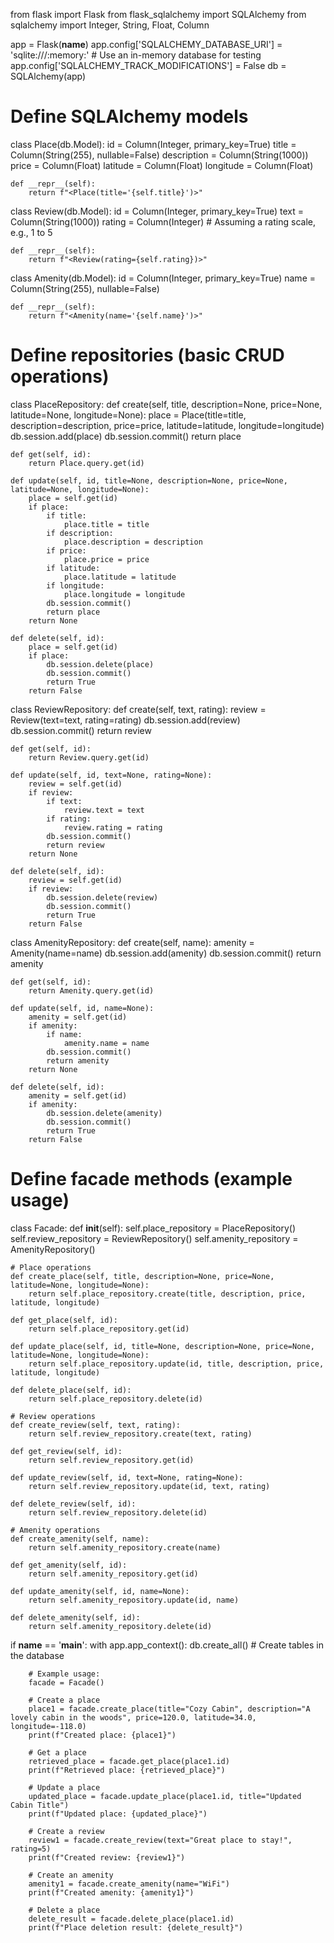 from flask import Flask
from flask_sqlalchemy import SQLAlchemy
from sqlalchemy import Integer, String, Float, Column

app = Flask(__name__)
app.config['SQLALCHEMY_DATABASE_URI'] = 'sqlite:///:memory:'  # Use an in-memory database for testing
app.config['SQLALCHEMY_TRACK_MODIFICATIONS'] = False
db = SQLAlchemy(app)


# Define SQLAlchemy models
class Place(db.Model):
    id = Column(Integer, primary_key=True)
    title = Column(String(255), nullable=False)
    description = Column(String(1000))
    price = Column(Float)
    latitude = Column(Float)
    longitude = Column(Float)

    def __repr__(self):
        return f"<Place(title='{self.title}')>"


class Review(db.Model):
    id = Column(Integer, primary_key=True)
    text = Column(String(1000))
    rating = Column(Integer)  # Assuming a rating scale, e.g., 1 to 5

    def __repr__(self):
        return f"<Review(rating={self.rating})>"


class Amenity(db.Model):
    id = Column(Integer, primary_key=True)
    name = Column(String(255), nullable=False)

    def __repr__(self):
        return f"<Amenity(name='{self.name}')>"


# Define repositories (basic CRUD operations)
class PlaceRepository:
    def create(self, title, description=None, price=None, latitude=None, longitude=None):
        place = Place(title=title, description=description, price=price, latitude=latitude, longitude=longitude)
        db.session.add(place)
        db.session.commit()
        return place

    def get(self, id):
        return Place.query.get(id)

    def update(self, id, title=None, description=None, price=None, latitude=None, longitude=None):
        place = self.get(id)
        if place:
            if title:
                place.title = title
            if description:
                place.description = description
            if price:
                place.price = price
            if latitude:
                place.latitude = latitude
            if longitude:
                place.longitude = longitude
            db.session.commit()
            return place
        return None

    def delete(self, id):
        place = self.get(id)
        if place:
            db.session.delete(place)
            db.session.commit()
            return True
        return False


class ReviewRepository:
    def create(self, text, rating):
        review = Review(text=text, rating=rating)
        db.session.add(review)
        db.session.commit()
        return review

    def get(self, id):
        return Review.query.get(id)

    def update(self, id, text=None, rating=None):
        review = self.get(id)
        if review:
            if text:
                review.text = text
            if rating:
                review.rating = rating
            db.session.commit()
            return review
        return None

    def delete(self, id):
        review = self.get(id)
        if review:
            db.session.delete(review)
            db.session.commit()
            return True
        return False


class AmenityRepository:
    def create(self, name):
        amenity = Amenity(name=name)
        db.session.add(amenity)
        db.session.commit()
        return amenity

    def get(self, id):
        return Amenity.query.get(id)

    def update(self, id, name=None):
        amenity = self.get(id)
        if amenity:
            if name:
                amenity.name = name
            db.session.commit()
            return amenity
        return None

    def delete(self, id):
        amenity = self.get(id)
        if amenity:
            db.session.delete(amenity)
            db.session.commit()
            return True
        return False


# Define facade methods (example usage)
class Facade:
    def __init__(self):
        self.place_repository = PlaceRepository()
        self.review_repository = ReviewRepository()
        self.amenity_repository = AmenityRepository()

    # Place operations
    def create_place(self, title, description=None, price=None, latitude=None, longitude=None):
        return self.place_repository.create(title, description, price, latitude, longitude)

    def get_place(self, id):
        return self.place_repository.get(id)

    def update_place(self, id, title=None, description=None, price=None, latitude=None, longitude=None):
        return self.place_repository.update(id, title, description, price, latitude, longitude)

    def delete_place(self, id):
        return self.place_repository.delete(id)

    # Review operations
    def create_review(self, text, rating):
        return self.review_repository.create(text, rating)

    def get_review(self, id):
        return self.review_repository.get(id)

    def update_review(self, id, text=None, rating=None):
        return self.review_repository.update(id, text, rating)

    def delete_review(self, id):
        return self.review_repository.delete(id)

    # Amenity operations
    def create_amenity(self, name):
        return self.amenity_repository.create(name)

    def get_amenity(self, id):
        return self.amenity_repository.get(id)

    def update_amenity(self, id, name=None):
        return self.amenity_repository.update(id, name)

    def delete_amenity(self, id):
        return self.amenity_repository.delete(id)


if __name__ == '__main__':
    with app.app_context():
        db.create_all()  # Create tables in the database

        # Example usage:
        facade = Facade()

        # Create a place
        place1 = facade.create_place(title="Cozy Cabin", description="A lovely cabin in the woods", price=120.0, latitude=34.0, longitude=-118.0)
        print(f"Created place: {place1}")

        # Get a place
        retrieved_place = facade.get_place(place1.id)
        print(f"Retrieved place: {retrieved_place}")

        # Update a place
        updated_place = facade.update_place(place1.id, title="Updated Cabin Title")
        print(f"Updated place: {updated_place}")

        # Create a review
        review1 = facade.create_review(text="Great place to stay!", rating=5)
        print(f"Created review: {review1}")

        # Create an amenity
        amenity1 = facade.create_amenity(name="WiFi")
        print(f"Created amenity: {amenity1}")

        # Delete a place
        delete_result = facade.delete_place(place1.id)
        print(f"Place deletion result: {delete_result}")
